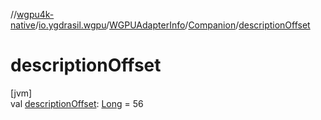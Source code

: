 //[wgpu4k-native](../../../../index.md)/[io.ygdrasil.wgpu](../../index.md)/[WGPUAdapterInfo](../index.md)/[Companion](index.md)/[descriptionOffset](description-offset.md)

# descriptionOffset

[jvm]\
val [descriptionOffset](description-offset.md): [Long](https://kotlinlang.org/api/core/kotlin-stdlib/kotlin/-long/index.html) = 56